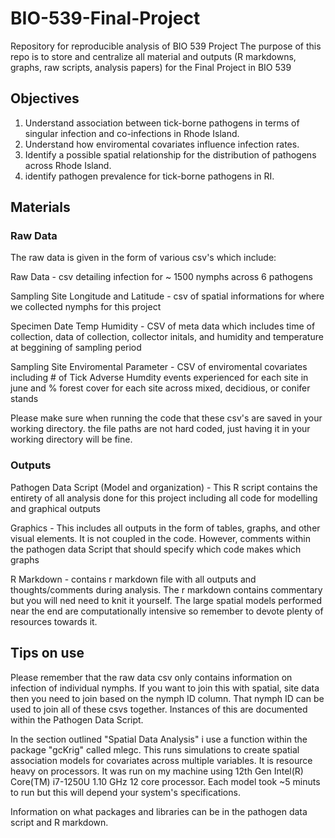 # BIO-539-Final-Project
Repository for reproducible analysis of BIO 539 Project
The purpose of this repo is to store and centralize all material and outputs (R markdowns, graphs, raw scripts, analysis papers) for the Final Project in BIO 539

## Objectives

1. Understand association between tick-borne pathogens in terms of singular infection and co-infections in Rhode Island.
2. Understand how enviromental covariates influence infection rates.
3. Identify a possible spatial relationship for the distribution of pathogens across Rhode Island.
4. identify pathogen prevalence for tick-borne pathogens in RI.

## Materials

### Raw Data
The raw data is given in the form of various csv's which include:

Raw Data - csv detailing infection for ~ 1500 nymphs across 6 pathogens

Sampling Site Longitude and Latitude - csv of spatial informations for where we collected nymphs for this project

Specimen Date Temp Humidity - CSV of meta data which includes time of collection, data of collection, collector initals, and humidity and temperature at beggining of sampling period

Sampling Site Enviromental Parameter - CSV of enviromental covariates including # of Tick Adverse Humdity events experienced for each site in june and % forest cover for each site across mixed, decidious, or conifer stands

Please make sure when running the code that these csv's are saved in your working directory. the file paths are not hard coded, just having it in your working directory will be fine.

### Outputs

Pathogen Data Script (Model and organization) - This R script contains the entirety of all analysis done for this project including all code for modelling and graphical outputs

Graphics - This includes all outputs in the form of tables, graphs, and other visual elements. It is not coupled in the code. However, comments within the pathogen data Script that should specify which code makes which graphs

R Markdown - contains r markdown file with all outputs and thoughts/comments during analysis. The r markdown contains commentary but you will ned need to knit it yourself. The large spatial models performed near the end are computationally intensive so remember to devote plenty of resources towards it.

## Tips on use

Please remember that the raw data csv only contains information on infection of individual nymphs. If you want to join this with spatial, site data then you need to join based on the nymph ID column. That nymph ID can be used to join all of these csvs together. Instances of this are documented within the Pathogen Data Script.

In the section outlined "Spatial Data Analysis" i use a function within the package "gcKrig" called mlegc. This runs simulations to create spatial association models for covariates across multiple variables. It is resource heavy on processors. It was run on my machine using 12th Gen Intel(R) Core(TM) i7-1250U 1.10 GHz 12 core processor. Each model took ~5 minuts to run but this will depend your system's specifications.

Information on what packages and libraries can be in the pathogen data script and R markdown.
